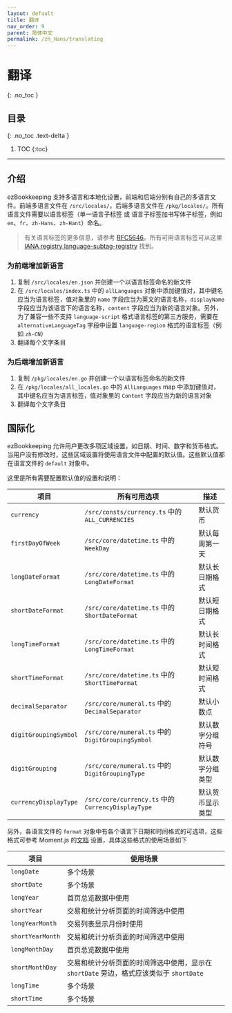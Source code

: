 ```yaml
---
layout: default
title: 翻译
nav_order: 9
parent: 简体中文
permalink: /zh_Hans/translating
---
```


# 翻译
{: .no_toc }

## 目录
{: .no_toc .text-delta }

1. TOC
{:toc}

---

## 介绍

ezBookkeeping 支持多语言和本地化设置，前端和后端分别有自己的多语言文件。前端多语言文件在 `/src/locales/`，后端多语言文件在 `/pkg/locales/`。所有语言文件需要以语言标签（单一语言子标签 或 语言子标签加书写体子标签，例如 `en`、`fr`、`zh-Hans`、`zh-Hant`）命名。

> 有关语言标签的更多信息，请参考 [RFC56​​46](https://www.rfc-editor.org/rfc/rfc5646.html)。所有可用语言标签可从这里 [IANA registry language-subtag-registry](https://www.iana.org/assignments/language-subtag-registry/language-subtag-registry) 找到。

### 为前端增加新语言

1. 复制 `/src/locales/en.json` 并创建一个以语言标签命名的新文件
2. 在 `/src/locales/index.ts` 中的 `allLanguages` 对象中添加键值对，其中键名应当为语言标签，值对象里的 `name` 字段应当为英文的语言名称，`displayName` 字段应当为该语言下的语言名称，`content` 字段应当为新的语言对象。另外，为了兼容一些不支持 `language-script` 格式语言标签的第三方服务，需要在 `alternativeLanguageTag` 字段中设置 `language-region` 格式的语言标签（例如 `zh-CN`）
3. 翻译每个文字条目

### 为后端增加新语言

1. 复制 `/pkg/locales/en.go` 并创建一个以语言标签命名的新文件
2. 在 `/pkg/locales/all_locales.go` 中的 `AllLanguages` map 中添加键值对，其中键名应当为语言标签，值对象里的 `Content` 字段应当为新的语言对象
3. 翻译每个文字条目

## 国际化

ezBookkeeping 允许用户更改多项区域设置，如日期、时间、数字和货币格式。当用户没有修改时，这些区域设置将使用语言文件中配置的默认值。这些默认值都在语言文件的 `default` 对象中。

这里是所有需要配置默认值的设置和说明：

| 项目 | 所有可用选项 | 描述 |
| --- | --- | --- |
| `currency` | `/src/consts/currency.ts` 中的 `ALL_CURRENCIES` | 默认货币 |
| `firstDayOfWeek` | `/src/core/datetime.ts` 中的 `WeekDay` | 默认每周第一天 |
| `longDateFormat` | `/src/core/datetime.ts` 中的 `LongDateFormat` | 默认长日期格式 |
| `shortDateFormat` | `/src/core/datetime.ts` 中的 `ShortDateFormat` | 默认短日期格式 |
| `longTimeFormat` | `/src/core/datetime.ts` 中的 `LongTimeFormat` | 默认长时间格式 |
| `shortTimeFormat` | `/src/core/datetime.ts` 中的 `ShortTimeFormat` | 默认短时间格式 |
| `decimalSeparator` | `/src/core/numeral.ts` 中的 `DecimalSeparator` | 默认小数点 |
| `digitGroupingSymbol` | `/src/core/numeral.ts` 中的 `DigitGroupingSymbol` | 默认数字分组符号 |
| `digitGrouping` | `/src/core/numeral.ts` 中的 `DigitGroupingType` | 默认数字分组类型 |
| `currencyDisplayType` | `/src/core/currency.ts` 中的 `CurrencyDisplayType` | 默认货币显示类型 |

另外，各语言文件的 `format` 对象中有各个语言下日期和时间格式的可选项，这些格式可参考 Moment.js 的[文档](https://momentjs.com/docs/#/displaying/) 设置，具体这些格式的使用场景如下

| 项目 | 使用场景 |
| --- | --- |
| `longDate` | 多个场景 |
| `shortDate` | 多个场景 |
| `longYear` | 首页总览数据中使用 |
| `shortYear` | 交易和统计分析页面的时间筛选中使用 |
| `longYearMonth` | 交易列表显示月份时使用 |
| `shortYearMonth` | 交易和统计分析页面的时间筛选中使用 |
| `longMonthDay` | 首页总览数据中使用 |
| `shortMonthDay` | 交易和统计分析页面的时间筛选中使用，显示在 `shortDate` 旁边，格式应该类似于 `shortDate` |
| `longTime` | 多个场景 |
| `shortTime` | 多个场景 |
